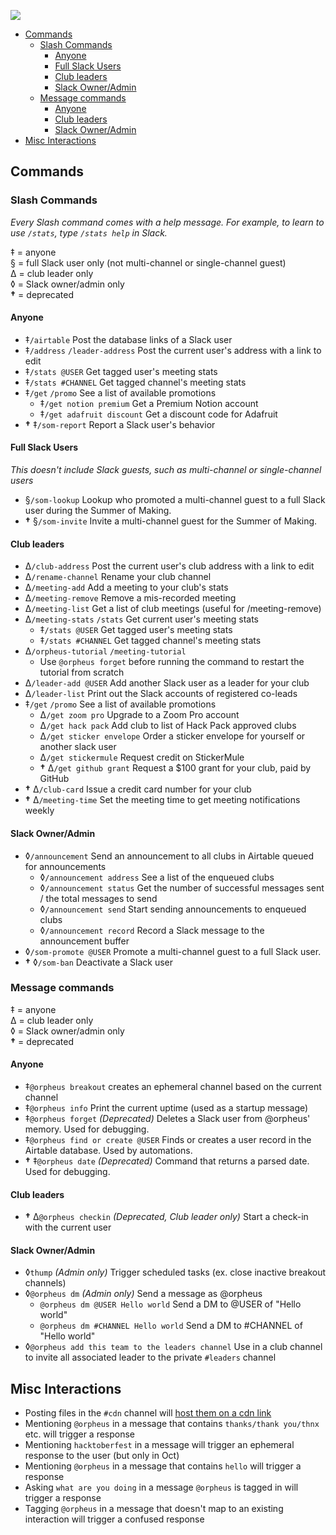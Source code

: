![](https://raw.githubusercontent.com/hackclub/dinosaurs/master/club_dinosaur.png)

- [Commands](#commands)
  - [Slash Commands](#slash-commands)
    - [Anyone](#anyone)
    - [Full Slack Users](#full-slack-users)
    - [Club leaders](#club-leaders)
    - [Slack Owner/Admin](#slack-owneradmin)
  - [Message commands](#message-commands)
    - [Anyone](#anyone-1)
    - [Club leaders](#club-leaders-1)
    - [Slack Owner/Admin](#slack-owneradmin-1)
- [Misc Interactions](#misc-interactions)

## Commands
### Slash Commands
_Every Slash command comes with a help message. For example, to learn to use `/stats`, type `/stats help` in Slack._

‡ = anyone  
§ = full Slack user only (not multi-channel or single-channel guest)  
Δ = club leader only  
◊ = Slack owner/admin only  
**†** = deprecated  

#### Anyone
- ‡`/airtable` Post the database links of a Slack user
- ‡`/address` `/leader-address` Post the current user's address with a link to edit
- ‡`/stats @USER` Get tagged user's meeting stats
- ‡`/stats #CHANNEL` Get tagged channel's meeting stats
- ‡`/get` `/promo` See a list of available promotions
  - ‡`/get notion premium` Get a Premium Notion account
  - ‡`/get adafruit discount` Get a discount code for Adafruit
- **†** ‡`/som-report` Report a Slack user's behavior

#### Full Slack Users
_This doesn't include Slack guests, such as multi-channel or single-channel users_

- §`/som-lookup` Lookup who promoted a multi-channel guest to a full Slack user during the Summer of Making.
- **†** §`/som-invite` Invite a multi-channel guest for the Summer of Making.

#### Club leaders
- Δ`/club-address` Post the current user's club address with a link to edit
- Δ`/rename-channel` Rename your club channel
- Δ`/meeting-add` Add a meeting to your club's stats
- Δ`/meeting-remove` Remove a mis-recorded meeting
- Δ`/meeting-list` Get a list of club meetings (useful for /meeting-remove)
- Δ`/meeting-stats` `/stats` Get current user's meeting stats
  - ‡`/stats @USER` Get tagged user's meeting stats
  - ‡`/stats #CHANNEL` Get tagged channel's meeting stats
- Δ`/orpheus-tutorial` `/meeting-tutorial`
  - Use `@orpheus forget` before running the command to restart the tutorial from scratch
- Δ`/leader-add @USER` Add another Slack user as a leader for your club
- Δ`/leader-list` Print out the Slack accounts of registered co-leads
- ‡`/get` `/promo` See a list of available promotions
  - Δ`/get zoom pro` Upgrade to a Zoom Pro account
  - Δ`/get hack pack` Add club to list of Hack Pack approved clubs
  - Δ`/get sticker envelope` Order a sticker envelope for yourself or another slack user
  - Δ`/get stickermule` Request credit on StickerMule
  - **†** Δ`/get github grant` Request a $100 grant for your club, paid by GitHub
- **†** Δ`/club-card` Issue a credit card number for your club
- **†** Δ`/meeting-time` Set the meeting time to get meeting notifications weekly

#### Slack Owner/Admin
- ◊`/announcement` Send an announcement to all clubs in Airtable queued for announcements
  - ◊`/announcement address` See a list of the enqueued clubs
  - ◊`/announcement status` Get the number of successful messages sent / the total messages to send
  - ◊`/announcement send` Start sending announcements to enqueued clubs
  - ◊`/announcement record` Record a Slack message to the announcement buffer
- ◊`/som-promote @USER` Promote a multi-channel guest to a full Slack user.
- **†** ◊`/som-ban` Deactivate a Slack user

### Message commands

‡ = anyone  
Δ = club leader only  
◊ = Slack owner/admin only  
**†** = deprecated  

#### Anyone
- ‡`@orpheus breakout` creates an ephemeral channel based on the current channel
- ‡`@orpheus info` Print the current uptime (used as a startup message)
- ‡`@orpheus forget` _(Deprecated)_ Deletes a Slack user from @orpheus' memory. Used for debugging.
- ‡`@orpheus find or create @USER` Finds or creates a user record in the Airtable database. Used by automations.
- **†** ‡`@orpheus date` _(Deprecated)_ Command that returns a parsed date. Used for debugging.

#### Club leaders
- **†** Δ`@orpheus checkin` _(Deprecated, Club leader only)_ Start a check-in with the current user

#### Slack Owner/Admin
- ◊`thump` _(Admin only)_ Trigger scheduled tasks (ex. close inactive breakout channels)
- ◊`@orpheus dm` _(Admin only)_ Send a message as @orpheus
  - `@orpheus dm @USER Hello world` Send a DM to @USER of "Hello world"
  - `@orpheus dm #CHANNEL Hello world` Send a DM to #CHANNEL of "Hello world"
- ◊`@orpheus add this team to the leaders channel` Use in a club channel to invite all associated leader to the private `#leaders` channel

## Misc Interactions

- Posting files in the `#cdn` channel will [host them on a cdn link](/src/interactions/fileShare.js)
- Mentioning `@orpheus` in a message that contains `thanks/thank you/thnx` etc. will trigger a response
- Mentioning `hacktoberfest` in a message will trigger an ephemeral response to the user (but only in Oct)
- Mentioning `@orpheus` in a message that contains `hello` will trigger a response
- Asking `what are you doing` in a message `@orpheus` is tagged in will trigger a response
- Tagging `@orpheus` in a message that doesn't map to an existing interaction will trigger a confused response